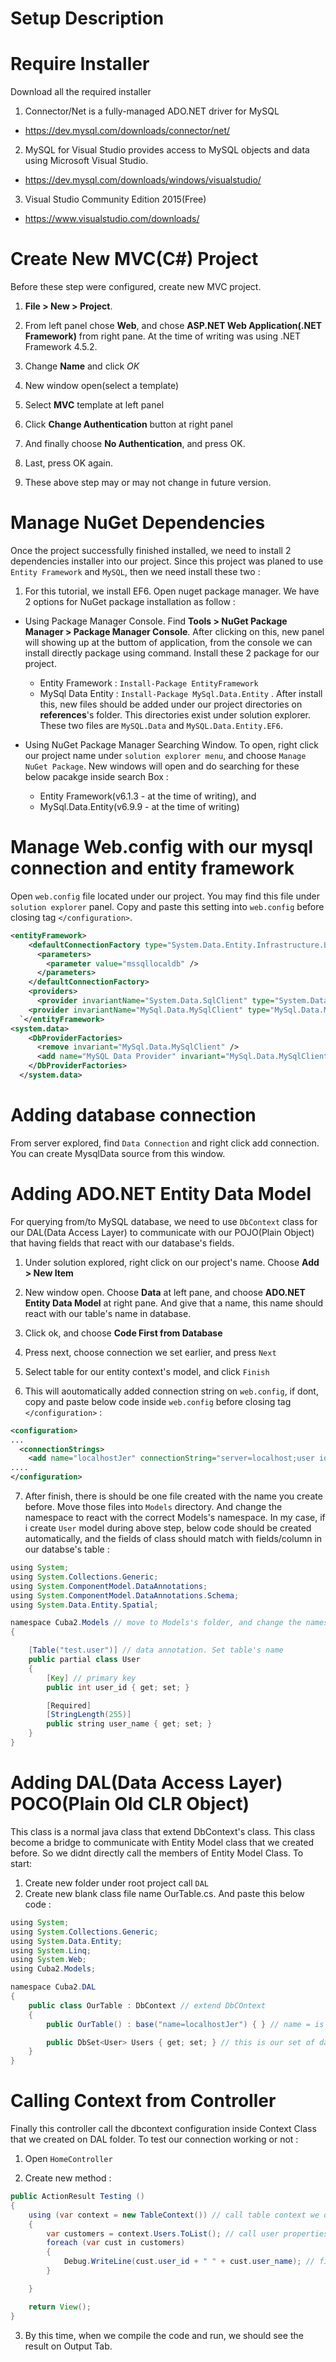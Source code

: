 # Setup Description

# Require Installer
Download all the required installer

1) Connector/Net is a fully-managed ADO.NET driver for MySQL
 - https://dev.mysql.com/downloads/connector/net/
 
2) MySQL for Visual Studio provides access to MySQL objects and data using Microsoft Visual Studio.
 - https://dev.mysql.com/downloads/windows/visualstudio/
 
3) Visual Studio Community Edition 2015(Free)
 - https://www.visualstudio.com/downloads/
 
 
# Create New MVC(C#) Project
Before these step were configured, create new MVC project. 

1) **File > New > Project**. 

2) From left panel chose **Web**, and chose **ASP.NET Web Application(.NET Framework)** from right pane. At the time of writing was using .NET Framework 4.5.2. 

3) Change **Name** and click *OK*

4) New window open(select a template)

5) Select **MVC** template at left panel

6) Click **Change Authentication** button at right panel

7) And finally choose **No Authentication**, and press OK.

8) Last, press OK again.

9) These above step may or may not change in future version.

# Manage NuGet Dependencies
Once the project successfully finished installed, we need to install 2 dependencies installer into our project. Since this project was planed to use `Entity Framework` and `MySQL`, then we need install these two :

1) For this tutorial, we install EF6. Open nuget package manager. We have 2 options for NuGet package installation as follow :
  - Using Package Manager Console. Find **Tools > NuGet Package Manager > Package Manager Console**. After clicking on this, new panel will showing up at the buttom of application, from the console we can install directly package using command. Install these 2 package for our project.
    - Entity Framework : `Install-Package EntityFramework`
    - MySql Data Entity : `Install-Package MySql.Data.Entity` . After install this, new files should be added under our project directories on **references**'s folder. This directories exist under solution explorer. These two files are `MySQL.Data` and `MySQL.Data.Entity.EF6`.
    
  - Using NuGet Package Manager Searching Window. To open, right click our project name under `solution explorer menu`, and choose `Manage NuGet Package`. New windows will open and do searching for these below pacakge inside search Box :
    - Entity Framework(v6.1.3 - at the time of writing), and
    - MySql.Data.Entity(v6.9.9 - at the time of writing)
    
# Manage Web.config with our mysql connection and entity framework
Open `web.config` file located under our project. You may find this file under `solution explorer` panel. Copy and paste this setting into `web.config` before closing tag `</configuration>`.

```xml
<entityFramework>
    <defaultConnectionFactory type="System.Data.Entity.Infrastructure.LocalDbConnectionFactory, EntityFramework">
      <parameters>
        <parameter value="mssqllocaldb" />
      </parameters>
    </defaultConnectionFactory>
    <providers>
      <provider invariantName="System.Data.SqlClient" type="System.Data.Entity.SqlServer.SqlProviderServices, EntityFramework.SqlServer" />
    <provider invariantName="MySql.Data.MySqlClient" type="MySql.Data.MySqlClient.MySqlProviderServices, MySql.Data.Entity.EF6, Version=6.9.9.0, Culture=neutral, PublicKeyToken=c5687fc88969c44d"></provider></providers>
  `</entityFramework>
<system.data>
    <DbProviderFactories>
      <remove invariant="MySql.Data.MySqlClient" />
      <add name="MySQL Data Provider" invariant="MySql.Data.MySqlClient" description=".Net Framework Data Provider for MySQL" type="MySql.Data.MySqlClient.MySqlClientFactory, MySql.Data, Version=6.9.9.0, Culture=neutral, PublicKeyToken=c5687fc88969c44d" />
    </DbProviderFactories>
  </system.data>
```
# Adding database connection
From server explored, find `Data Connection` and right click add connection. You can create MysqlData source from this window.

# Adding ADO.NET Entity Data Model
For querying from/to MySQL database, we need to use `DbContext` class for our DAL(Data Access Layer) to communicate with our POJO(Plain Object) that having fields that react with our database's fields.

1) Under solution explored, right click on our project's name. Choose **Add > New Item**

2) New window open. Choose **Data** at left pane, and choose **ADO.NET Entity Data Model** at right pane. And give that a name, this name should react with our table's name in database.

3) Click ok, and choose **Code First from Database**

4) Press next, choose connection we set earlier, and press `Next`

5) Select table for our entity context's model, and click `Finish`

6) This will aoutomatically added connection string on `web.config`, if dont, copy and paste below code inside `web.config` before closing tag `</configuration>` :

```xml
<configuration>
...
  <connectionStrings>
    <add name="localhostJer" connectionString="server=localhost;user id=root;database=test" providerName="MySql.Data.MySqlClient" /></connectionStrings>
....
</configuration>
```

7) After finish, there is should be one file created with the name you create before. Move those files into `Models` directory. And change the namespace to react with the correct Models's namespace. In my case, if i create `User` model during above step, below code should be created automatically, and the fields of class should match with fields/column in our databse's table :

```java
using System;
using System.Collections.Generic;
using System.ComponentModel.DataAnnotations;
using System.ComponentModel.DataAnnotations.Schema;
using System.Data.Entity.Spatial;

namespace Cuba2.Models // move to Models's folder, and change the namespace
{   

    [Table("test.user")] // data annotation. Set table's name
    public partial class User
    {
        [Key] // primary key
        public int user_id { get; set; }

        [Required]
        [StringLength(255)]
        public string user_name { get; set; }
    }
}
```

# Adding DAL(Data Access Layer) POCO(Plain Old CLR Object)
This class is a normal java class that extend DbContext's class. This class become a bridge to communicate with Entity Model class that we created before. So we didnt directly call the members of Entity Model Class. To start:

1) Create new folder under root project call `DAL`
2) Create new blank class file name OurTable.cs. And paste this below code :

```java
using System;
using System.Collections.Generic;
using System.Data.Entity;
using System.Linq;
using System.Web;
using Cuba2.Models;

namespace Cuba2.DAL
{
    public class OurTable : DbContext // extend DbCOntext
    {
        public OurTable() : base("name=localhostJer") { } // name = is connection string define in web.config

        public DbSet<User> Users { get; set; } // this is our set of data communication
    }
}
```

# Calling Context from Controller
Finally this controller call the dbcontext configuration inside Context Class that we created on DAL folder. To test our connection working or not :

1) Open `HomeController`

2) Create new method :

```java
public ActionResult Testing ()
{
    using (var context = new TableContext()) // call table context we defined earlier
    {
        var customers = context.Users.ToList(); // call user properties. toList() is an entity framework provided to get all users
        foreach (var cust in customers)
        {
            Debug.WriteLine(cust.user_id + " " + cust.user_name); // finally access the properties
        }

    }

    return View();
}
```

3) By this time, when we compile the code and run, we should see the result on Output Tab. 
